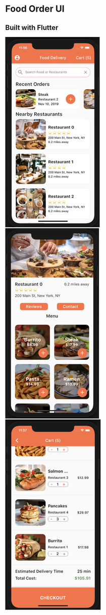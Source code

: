 # Food Order UI

## Built with Flutter

<p float="left">
  <img src="images/home1.png" height="600" />

  <img src="images/home2.png" height="600" />

   <img src="images/home3.png" height="600" />
</p>
